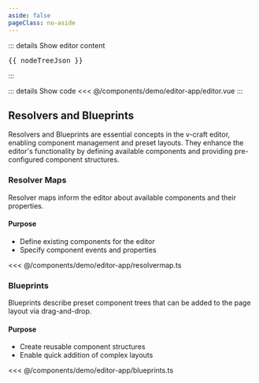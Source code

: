 ```yaml
---
aside: false
pageClass: no-aside
---
```


<script lang="ts" setup>
import Editor from "./components/demo/editor-app/editor.vue"
import { useEditor } from "@versa-stack/v-craft"
import { watch, ref, onMounted } from "vue"
import {storeToRefs} from "pinia"

const nodeTreeJson = ref("")
const editor = useEditor()();
const { nodeMap } = storeToRefs(editor);

onMounted(() => {
  nodeTreeJson.value = JSON.stringify(editor.nodeTree, null, 2);
})

watch(() => editor.nodeTree, (nt) => {
  nodeTreeJson.value = JSON.stringify(nt, null, 2);
}, {
  deep: true
})

</script>

<DemoContainer>
  <Editor />
</DemoContainer>


::: details Show editor content
<pre class="w-full overflow-auto">{{ nodeTreeJson }}</pre>
:::

::: details Show code
<<< @/components/demo/editor-app/editor.vue
:::

## Resolvers and Blueprints

Resolvers and Blueprints are essential concepts in the v-craft editor, enabling component management and preset layouts. They enhance the editor's functionality by defining available components and providing pre-configured component structures.

### Resolver Maps

Resolver maps inform the editor about available components and their properties.

#### Purpose

- Define existing components for the editor
- Specify component events and properties

<<< @/components/demo/editor-app/resolvermap.ts

### Blueprints

Blueprints describe preset component trees that can be added to the page layout via drag-and-drop.

#### Purpose

- Create reusable component structures
- Enable quick addition of complex layouts

<<< @/components/demo/editor-app/blueprints.ts
